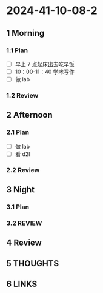 # 2024-41-10-08-2

## 1 Morning

### 1.1 Plan

- [ ] 早上 7 点起床出去吃早饭
- [ ] 10：00-11：40 学术写作
- [ ] 做 lab

### 1.2 Review

## 2 Afternoon

### 2.1 Plan

- [ ] 做 lab
- [ ] 看 d2l

### 2.2 Review

## 3 Night

### 3.1 Plan

### 3.2 REVIEW

## 4 Review

## 5 THOUGHTS

## 6 LINKS
